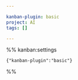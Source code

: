 ```yaml
---

kanban-plugin: basic
project: AI
tags: []

---
```




%% kanban:settings
```
{"kanban-plugin":"basic"}
```
%%